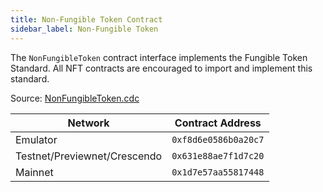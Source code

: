 ```yaml
---
title: Non-Fungible Token Contract
sidebar_label: Non-Fungible Token
---
```


The `NonFungibleToken` contract interface implements the Fungible Token Standard.
All NFT contracts are encouraged to import and implement this standard.

Source: [NonFungibleToken.cdc](https://github.com/onflow/flow-nft/blob/master/contracts/NonFungibleToken.cdc)

| Network                      | Contract Address     |
| ---------------------------- | -------------------- |
| Emulator                     | `0xf8d6e0586b0a20c7` |
| Testnet/Previewnet/Crescendo | `0x631e88ae7f1d7c20` |
| Mainnet                      | `0x1d7e57aa55817448` |
